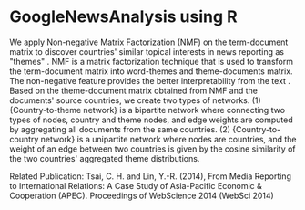 # GoogleNewsAnalysis using R

We apply Non-negative Matrix Factorization (NMF) on the term-document matrix to discover countries' similar topical interests in news reporting as "themes" . NMF is a matrix factorization technique that is used to transform the term-document matrix into word-themes and theme-documents matrix. The non-negative feature provides the better interpretability from the text . Based on the theme-document matrix obtained from NMF and the documents' source countries, we create two types of networks. (1) {Country-to-theme network} is a bipartite network where connecting two types of nodes, country and theme nodes, and edge weights are computed by aggregating all documents from the same countries. (2) {Country-to-country network} is a unipartite network where nodes are countries, and the weight of an edge between two countries is given by the cosine similarity of the two countries' aggregated theme distributions.

Related Publication:
Tsai, C. H. and Lin, Y.-R. (2014), From Media Reporting to International Relations: A Case Study of Asia-Pacific Economic & Cooperation (APEC). Proceedings of WebScience 2014 (WebSci 2014) 
